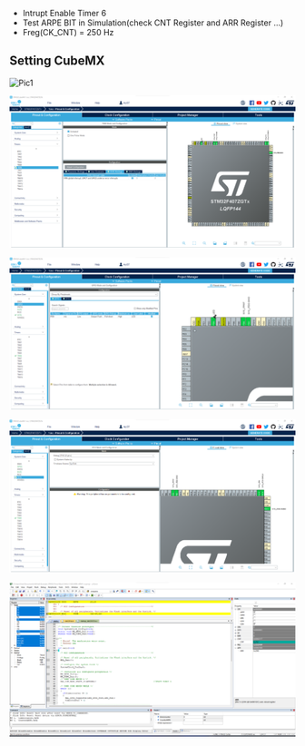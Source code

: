 - Intrupt Enable Timer 6
- Test ARPE BIT in Simulation(check CNT Register and ARR Register ...)
- Freg(CK_CNT) = 250 Hz 

## Setting CubeMX
![Pic1](https://github.com/hamedsargoli/Example-STM32/blob/master/Timer/Basic/HALL/16(6)/GIF&PIC/Cubemx_1.png)

![Pic2](https://github.com/hamedsargoli/Example-STM32/blob/master/Timer/Basic/HALL/13(6)/GIF&PIC/Cubemx_2.png)

![Pic3](https://github.com/hamedsargoli/Example-STM32/blob/master/Timer/Basic/HALL/13(6)/GIF&PIC/Cubemx_3.png)

![Pic4](https://github.com/hamedsargoli/Example-STM32/blob/master/Timer/Basic/HALL/13(6)/GIF&PIC/Cubemx_4.png)

![Pic4](https://github.com/hamedsargoli/Example-STM32/blob/master/Timer/Basic/HALL/13(6)/GIF&PIC/Cubemx_5.png)



